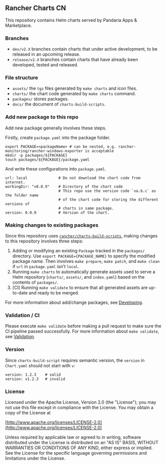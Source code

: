 ## Rancher Charts CN

This repository contains Helm charts served by Pandaria Apps & Marketplace.

### Branches

- `dev/v2.X` branches contain charts that under active development, to be released in an upcoming release.
- `release/v2.X` branches contain charts that have already been developed, tested and released.

### File structure

- `assets/` the `tgz` files generated by `make charts` and icon files.
- `charts/` the chart code generated by `make charts` command.
- `packages/` stores packages.
- `docs/` the document of `charts-build-scripts`.

### Add new package to this repo

Add new package generally involves these steps.

Firstly, create `package.yaml` into the package folder.
```
export PACKAGE=<packageName> # can be nested, e.g. rancher-monitoring/rancher-windows-exporter is acceptable
mkdir -p packages/${PACKAGE}
touch packages/${PACKAGE}/package.yaml
```

And write these configurations into `package.yaml`.

```
url: local              # Do not download the chart code from internet.
workingDir: "v0.0.9"    # Directory of the chart code
                        # This repo use the version code `va.b.c` as the folder name
                        # of the chart code for storing the different versions of
                        # charts in same package.
version: 0.0.9          # Version of the chart.
```

### Making changes to existing packages

Since this repository uses [`rancher/charts-build-scripts`](https://github.com/rancher/charts-build-scripts), making changes to this repository involves three steps:
1. Adding or modifying an existing `Package` tracked in the `packages/` directory. Use `export PACKAGE={PACKAGE_NAME}` to specify the modified package name. Then involves `make prepare`, `make patch`, and `make clean` if `url` in `package.yaml` isn't `local`.
1. Running `make charts` to automatically generate assets used to serve a Helm repository (`charts/`, `assets/`, and `index.yaml`) based on the contents of `packages/`.
1. [CI] Running `make validate` to ensure that all generated assets are up-to-date and ready to be merged.

For more information about add/change packages, see [Developing](docs/developing.md).

### Validation / CI

Please execute `make validate` before making a pull request to make sure the CI pipeline passed successfully.
For more information about `make validate`, see [Validation](docs/validation.md).

### Version

Since `charts-build-script` requires semantic version, the `version` in `Chart.yaml` should not start with `v`:

```
version: 1.2.3    # valid
version: v1.2.3   # invalid
```

### License

Licensed under the Apache License, Version 2.0 (the "License");
you may not use this file except in compliance with the License.
You may obtain a copy of the License at

[http://www.apache.org/licenses/LICENSE-2.0](http://www.apache.org/licenses/LICENSE-2.0)

Unless required by applicable law or agreed to in writing, software
distributed under the License is distributed on an "AS IS" BASIS,
WITHOUT WARRANTIES OR CONDITIONS OF ANY KIND, either express or implied.
See the License for the specific language governing permissions and
limitations under the License.